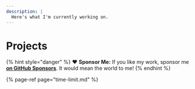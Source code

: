 ```yaml
---
description: |
  Here's what I'm currently working on.
---
```


# Projects

{% hint style="danger" %}
❤️ **Sponsor Me:** If you like my work, sponsor me [**on GitHub Sponsors**](https://github.com/sponsors/marbetschar). It would mean the world to me!
{% endhint %}

{% page-ref page="time-limit.md" %}



